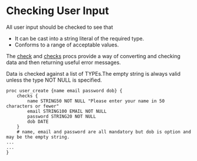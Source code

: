 Checking User Input
======================

All user input should be checked to see that
* It can be cast into a string literal of the required type.
* Conforms to a range of acceptable values.

The [check](procs/check.md) and [checks](procs/checks.md) procs provide a way of converting and checking data and then returning useful error messages.

Data is checked against a list of TYPEs.The empty string is always valid unless the type NOT NULL is specified.

	
	proc user_create {name email password dob} {
	    checks {
	        name STRING50 NOT NULL "Please enter your name in 50 characters or fewer"
	        email STRING100 EMAIL NOT NULL
	        password STRING20 NOT NULL
	        dob DATE
	    }
	    # name, email and password are all mandatory but dob is option and may be the empty string.
	...
	...
	}